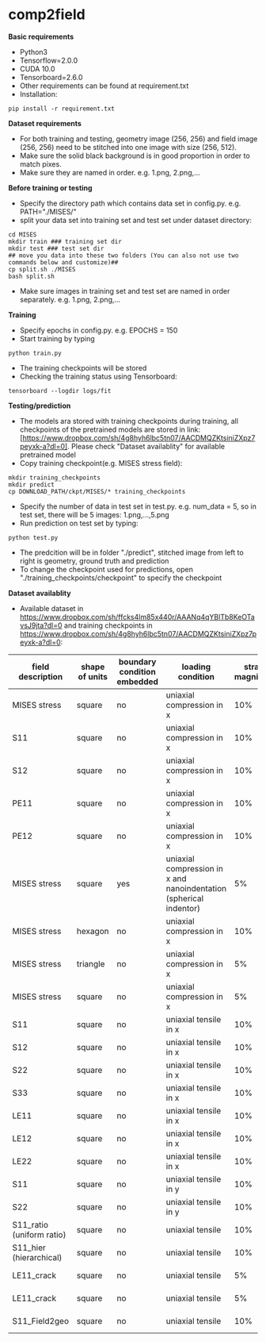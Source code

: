 # comp2field
**Basic requirements**
- Python3
- Tensorflow=2.0.0
- CUDA 10.0
- Tensorboard=2.6.0
- Other requirements can be found at requirement.txt
- Installation:
```
pip install -r requirement.txt
```

**Dataset requirements**
- For both training and testing, geometry image (256, 256) and field image (256, 256) need to be stitched into one image with size (256, 512).
- Make sure the solid black background is in good proportion in order to match pixes. 
- Make sure they are named in order. e.g. 1.png, 2.png,...

**Before training or testing**
- Specify the directory path which contains data set in config.py. e.g. PATH="./MISES/"
- split your data set into training set and test set under dataset directory:
```
cd MISES
mkdir train ### training set dir
mkdir test ### test set dir
## move you data into these two folders (You can also not use two commands below and customize)##
cp split.sh ./MISES
bash split.sh
```
- Make sure images in training set and test set are named in order separately. e.g. 1.png, 2.png,...

**Training**
- Specify epochs in config.py. e.g. EPOCHS = 150
- Start training by typing
```
python train.py
```
- The training checkpoints will be stored
- Checking the training status using Tensorboard:
```
tensorboard --logdir logs/fit
```

**Testing/prediction**
- The models ara stored with training checkpoints during training, all checkpoints of the pretrained models are stored in link:[https://www.dropbox.com/sh/4g8hyh6lbc5tn07/AACDMQZKtsiniZXpz7peyxk-a?dl=0]. Please check "Dataset availablity" for available pretrained model
- Copy training checkpoint(e.g. MISES stress field):
```
mkdir training_checkpoints
mkdir predict
cp DOWNLOAD_PATH/ckpt/MISES/* training_checkpoints
```
- Specify the number of data in test set in test.py. e.g. num_data = 5, so in test set, there will be 5 images: 1.png,...,5.png
- Run prediction on test set by typing:
```
python test.py
```
- The predcition will be in folder "./predict", stitched image from left to right is geometry, ground truth and prediction
- To change the checkpoint used for predictions, open "./training_checkpoints/checkpoint" to specify the checkpoint

**Dataset availablity**
- Available dataset in https://www.dropbox.com/sh/ffcks4lm85x440r/AAANq4qYBlTb8KeOTavsJ9jta?dl=0 and training checkpoints in https://www.dropbox.com/sh/4g8hyh6lbc5tn07/AACDMQZKtsiniZXpz7peyxk-a?dl=0:

| field description | shape of units | boundary condition embedded | loading condition | strain magnitude | materials property | ratio of young's modulus | resolution | dataset folder | checkpoints folder |
| ------------- | ------------- | ------------- | ------------- | ------------- |------------- |------------- |-------------|-------------|-------------|
| MISES stress  | square | no | uniaxial compression in x | 10% | crushable foam | 4.75 | 8 * 8 | /dataset/MISES | /ckpt/MISES  |
| S11 | square | no | uniaxial compression in x | 10% | crushable foam | 4.75 | 8 * 8 | /dataset/S11 | /ckpt/S11  |
| S12 | square | no | uniaxial compression in x | 10% | crushable foam | 4.75 | 8 * 8 | /dataset/S12 | /ckpt/S12  |
| PE11 | square | no | uniaxial compression in x | 10% | crushable foam | 4.75 | 8 * 8 | /dataset/PE11 | /ckpt/PE11  |
| PE12 | square | no | uniaxial compression in x | 10% | crushable foam | 4.75 | 8 * 8 | /dataset/PE12 | /ckpt/PE12  |
| MISES stress | square| yes | uniaxial compression in x and nanoindentation (spherical indentor)| 5% | crushable foam | 4.75 | 8 * 8 | /dataset/BC | /ckpt/BC |
| MISES stress | hexagon | no | uniaxial compression in x | 10% | crushable foam | 4.75 | 8 * 8 | /dataset/HEXAGON | /ckpt/HEXAGON  |
| MISES stress | triangle| no | uniaxial compression in x | 5% | crushable foam | 4.75 |  8 * 8 | /dataset/TRIANGLE | /ckpt/TRIANGLE |
| MISES stress | square | no | uniaxial compression in x | 5% | crushable foam | 4.75 | 32 * 32 | /dataset/HIGH_RESO| /ckpt/HIGH_RESO |
| S11 | square | no | uniaxial tensile in x | 10% | linear elasticity | 4.75 | 32 * 32 | /dataset/ELASTIC_TENSOR/ELASTIC_TENSOR/S11 | /ckpt/ELASTIC_TENSOR/ELASTIC_TENSOR/S11 |
| S12 | square | no | uniaxial tensile in x | 10% | linear elasticity | 4.75 | 32 * 32 | /dataset/ELASTIC_TENSOR/ELASTIC_TENSOR/S12 | /ckpt/ELASTIC_TENSOR/ELASTIC_TENSOR/S12 |
| S22 | square | no | uniaxial tensile in x | 10% | linear elasticity | 4.75 | 32 * 32 | /dataset/ELASTIC_TENSOR/ELASTIC_TENSOR/S22 | /ckpt/ELASTIC_TENSOR/ELASTIC_TENSOR/S22 |
| S33 | square | no | uniaxial tensile in x | 10% | linear elasticity | 4.75 | 32 * 32 | /dataset/ELASTIC_TENSOR/ELASTIC_TENSOR/S33 | /ckpt/ELASTIC_TENSOR/ELASTIC_TENSOR/S33 |
| LE11 | square | no | uniaxial tensile in x | 10% | linear elasticity | 4.75 | 32 * 32 | /dataset/ELASTIC_TENSOR/ELASTIC_TENSOR/LE11 | /ckpt/ELASTIC_TENSOR/ELASTIC_TENSOR/LE11 |
| LE12 | square | no | uniaxial tensile in x | 10% | linear elasticity | 4.75 | 32 * 32 | /dataset/ELASTIC_TENSOR/ELASTIC_TENSOR/LE12 | /ckpt/ELASTIC_TENSOR/ELASTIC_TENSOR/LE12 |
| LE22 | square | no | uniaxial tensile in x | 10% | linear elasticity | 4.75 | 32 * 32 | /dataset/ELASTIC_TENSOR/ELASTIC_TENSOR/LE22 | /ckpt/ELASTIC_TENSOR/ELASTIC_TENSOR/LE22 |
| S11 | square | no | uniaxial tensile in y | 10% | linear elasticity | 4.75 | 32 * 32 | /dataset/ELASTIC_TENSOR/TENSILE_Y/S11 | /ckpt/ELASTIC_TENSOR/TENSILE_Y/S11_BC |
| S22 | square | no | uniaxial tensile in y | 10% | linear elasticity | 4.75 | 32 * 32 | /dataset/ELASTIC_TENSOR/TENSILE_Y/s22 | /ckpt/ELASTIC_TENSOR/TENSILE_Y/S22_BC |
| S11_ratio (uniform ratio) | square | no | uniaxial tensile | 10% | linear elasticity | 4.75 | 32 * 32 | /dataset/ELASTIC_TENSOR/UNIFORM_RATIO/S11 | /ckpt/ELASTIC_TENSOR/UNIFORM_RATIO/S11_ratio |
| S11_hier (hierarchical) | square | no | uniaxial tensile | 10% | linear elasticity | 4.75 | 32 * 32 | /dataset/ELASTIC_TENSOR/HIERARCHICAL/S11 | /ckpt/ELASTIC_TENSOR/HIERARCHICAL/8_16_32_3000data|
| LE11_crack | square | no | uniaxial tensile | 5% | linear elasticity | 100:10:1 | 32 * 32 | /dataset/CRACK/LE11_1_10_100 | /ckpt/CRACK/LE11_1_10_100 |
| LE11_crack | square | no | uniaxial tensile | 5% | linear elasticity | 100:10:0.1 | 32 * 32 | /dataset/CRACK/LE11_0.1_10_100 | /ckpt/CRACK/LE11_0.1_10_100 |
| S11_Field2geo | square | no | uniaxial tensile | 10% | linear elasticity | 4.75 | 32 * 32 | /dataset/FIELD2GEO/S11 | /ckpt/FIELD2GEO/S11 |

